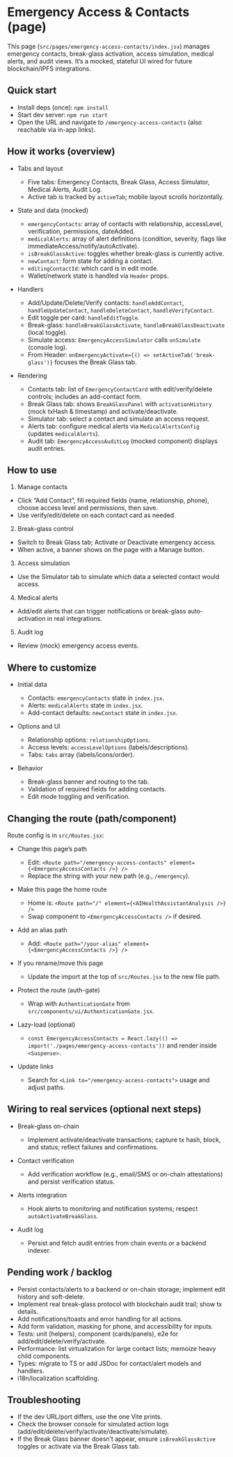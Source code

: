 # Emergency Access & Contacts (page)

This page (`src/pages/emergency-access-contacts/index.jsx`) manages emergency contacts, break-glass activation, access simulation, medical alerts, and audit views. It’s a mocked, stateful UI wired for future blockchain/IPFS integrations.

## Quick start

- Install deps (once): `npm install`
- Start dev server: `npm run start`
- Open the URL and navigate to `/emergency-access-contacts` (also reachable via in-app links).

## How it works (overview)

- Tabs and layout
  - Five tabs: Emergency Contacts, Break Glass, Access Simulator, Medical Alerts, Audit Log.
  - Active tab is tracked by `activeTab`; mobile layout scrolls horizontally.

- State and data (mocked)
  - `emergencyContacts`: array of contacts with relationship, accessLevel, verification, permissions, dateAdded.
  - `medicalAlerts`: array of alert definitions (condition, severity, flags like immediateAccess/notify/autoActivate).
  - `isBreakGlassActive`: toggles whether break-glass is currently active.
  - `newContact`: form state for adding a contact.
  - `editingContactId`: which card is in edit mode.
  - Wallet/network state is handled via `Header` props.

- Handlers
  - Add/Update/Delete/Verify contacts: `handleAddContact`, `handleUpdateContact`, `handleDeleteContact`, `handleVerifyContact`.
  - Edit toggle per card: `handleEditToggle`.
  - Break-glass: `handleBreakGlassActivate`, `handleBreakGlassDeactivate` (local toggle).
  - Simulate access: `EmergencyAccessSimulator` calls `onSimulate` (console log).
  - From Header: `onEmergencyActivate={() => setActiveTab('break-glass')}` focuses the Break Glass tab.

- Rendering
  - Contacts tab: list of `EmergencyContactCard` with edit/verify/delete controls; includes an add-contact form.
  - Break Glass tab: shows `BreakGlassPanel` with `activationHistory` (mock txHash & timestamp) and activate/deactivate.
  - Simulator tab: select a contact and simulate an access request.
  - Alerts tab: configure medical alerts via `MedicalAlertsConfig` (updates `medicalAlerts`).
  - Audit tab: `EmergencyAccessAuditLog` (mocked component) displays audit entries.

## How to use

1) Manage contacts
- Click “Add Contact”, fill required fields (name, relationship, phone), choose access level and permissions, then save.
- Use verify/edit/delete on each contact card as needed.

2) Break-glass control
- Switch to Break Glass tab; Activate or Deactivate emergency access.
- When active, a banner shows on the page with a Manage button.

3) Access simulation
- Use the Simulator tab to simulate which data a selected contact would access.

4) Medical alerts
- Add/edit alerts that can trigger notifications or break-glass auto-activation in real integrations.

5) Audit log
- Review (mock) emergency access events.

## Where to customize

- Initial data
  - Contacts: `emergencyContacts` state in `index.jsx`.
  - Alerts: `medicalAlerts` state in `index.jsx`.
  - Add-contact defaults: `newContact` state in `index.jsx`.

- Options and UI
  - Relationship options: `relationshipOptions`.
  - Access levels: `accessLevelOptions` (labels/descriptions).
  - Tabs: `tabs` array (labels/icons/order).

- Behavior
  - Break-glass banner and routing to the tab.
  - Validation of required fields for adding contacts.
  - Edit mode toggling and verification.

## Changing the route (path/component)

Route config is in `src/Routes.jsx`:

- Change this page’s path
  - Edit: `<Route path="/emergency-access-contacts" element={<EmergencyAccessContacts />} />`
  - Replace the string with your new path (e.g., `/emergency`).

- Make this page the home route
  - Home is: `<Route path="/" element={<AIHealthAssistantAnalysis />} />`
  - Swap component to `<EmergencyAccessContacts />` if desired.

- Add an alias path
  - Add: `<Route path="/your-alias" element={<EmergencyAccessContacts />} />`

- If you rename/move this page
  - Update the import at the top of `src/Routes.jsx` to the new file path.

- Protect the route (auth-gate)
  - Wrap with `AuthenticationGate` from `src/components/ui/AuthenticationGate.jsx`.

- Lazy-load (optional)
  - `const EmergencyAccessContacts = React.lazy(() => import('./pages/emergency-access-contacts'))` and render inside `<Suspense>`.

- Update links
  - Search for `<Link to="/emergency-access-contacts">` usage and adjust paths.

## Wiring to real services (optional next steps)

- Break-glass on-chain
  - Implement activate/deactivate transactions; capture tx hash, block, and status; reflect failures and confirmations.

- Contact verification
  - Add verification workflow (e.g., email/SMS or on-chain attestations) and persist verification status.

- Alerts integration
  - Hook alerts to monitoring and notification systems; respect `autoActivateBreakGlass`.

- Audit log
  - Persist and fetch audit entries from chain events or a backend indexer.

## Pending work / backlog

- Persist contacts/alerts to a backend or on-chain storage; implement edit history and soft-delete.
- Implement real break-glass protocol with blockchain audit trail; show tx details.
- Add notifications/toasts and error handling for all actions.
- Add form validation, masking for phone, and accessibility for inputs.
- Tests: unit (helpers), component (cards/panels), e2e for add/edit/delete/verify/activate.
- Performance: list virtualization for large contact lists; memoize heavy child components.
- Types: migrate to TS or add JSDoc for contact/alert models and handlers.
- i18n/localization scaffolding.

## Troubleshooting

- If the dev URL/port differs, use the one Vite prints.
- Check the browser console for simulated action logs (add/edit/delete/verify/activate/deactivate/simulate).
- If the Break Glass banner doesn’t appear, ensure `isBreakGlassActive` toggles or activate via the Break Glass tab.
